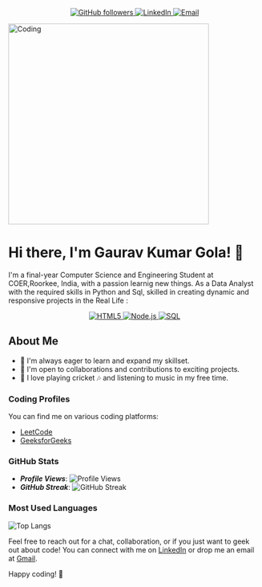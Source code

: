 <!-- Header -->
<p align="center">
  <a href="https://github.com/Gaurav00101">
    <img src="https://img.shields.io/github/followers/Gaurav00101?style=social" alt="GitHub followers">
  </a>
  <a href="https://www.linkedin.com/in/gaurav-kumar-gola-1600a81bb/">
    <img src="https://img.shields.io/badge/LinkedIn-Connect-blue?style=flat&logo=linkedin" alt="LinkedIn">
  </a>
  <a href="mailto:gauravprajapati262003@gmail.com">
    <img src="https://img.shields.io/badge/Email-Contact%20Me-red?style=flat&logo=gmail" alt="Email">
  </a>
</p>

<!-- Image of You Coding -->
<img
  align="center"
  alt="Coding"
  width="400"
  src="https://cdn.dribbble.com/users/1019864/screenshots/3079099/codeloop.gif"
/>


# Hi there, I'm Gaurav Kumar Gola! 👋

I'm a final-year Computer Science and Engineering Student at COER,Roorkee, India, with a passion learnig new things. As a Data Analyst with the required skills in Python and Sql, skilled in creating dynamic and responsive projects in the Real Life  :

<!-- Skills -->
<p align="center">
 <!-- <a href="#">
    <img src="https://img.shields.io/badge/C++-blue?style=for-the-badge&logo=c%2B%2B&logoColor=white" alt="C++">
  </a>-->
  <a href="#">
    <img src="https://img.shields.io/badge/HTML5-orange?style=for-the-badge&logo=html5&logoColor=white" alt="HTML5">
  </a>
  <!--
  <a href="#">
    <img src="https://img.shields.io/badge/CSS3-blue?style=for-the-badge&logo=css3&logoColor=white" alt="CSS3">
  </a>-->
 <!-- <a href="#">
    <img src="https://img.shields.io/badge/JavaScript-yellow?style=for-the-badge&logo=javascript&logoColor=white" alt="JavaScript">
  </a>-->
 <!-- <a href="#">
    <img src="https://img.shields.io/badge/React-blue?style=for-the-badge&logo=react&logoColor=white" alt="React">
  </a>-->
  <a href="#">
    <img src="https://img.shields.io/badge/Python-blue?style=for-the-badge&logo=node.js&logoColor=white" alt="Node.js">
  </a>
  <!--
  <a href="#">
    <img src="https://img.shields.io/badge/Express-green?style=for-the-badge&logo=express&logoColor=white" alt="Express">
  </a>-->
  <!--
  <a href="#">
    <img src="https://img.shields.io/badge/MongoDB-green?style=for-the-badge&logo=mongodb&logoColor=white" alt="MongoDB">
  </a>-->
  <a href="#">
    <img src="https://img.shields.io/badge/SQL-green?style=for-the-badge&logo=sql&logoColor=white" alt="SQL">
  </a>
  <!--
  <a href="#">
    <img src="https://img.shields.io/badge/Bootstrap-purple?style=for-the-badge&logo=bootstrap&logoColor=white" alt="Bootstrap">
  </a>-->
</p>

## About Me
- 🌱 I'm always eager to learn and expand my skillset.
- 👯 I'm open to collaborations and contributions to exciting projects.
- 🏏 I love playing cricket 🎶 and listening to music in my free time.

### Coding Profiles

You can find me on various coding platforms:

- [LeetCode](https://leetcode.com/gauravprajapati262003/)
- [GeeksforGeeks](https://auth.geeksforgeeks.org/user/gauravprajapati262003)

### GitHub Stats

- ***Profile Views***: ![Profile Views](https://komarev.com/ghpvc/?username=Gaurav00101)
- ***GitHub Streak***: ![GitHub Streak](https://github-readme-streak-stats.herokuapp.com/?user=Gaurav00101)
### Most Used Languages

![Top Langs](https://github-readme-stats.vercel.app/api/top-langs/?username=Gaurav00101&layout=compact&langs_count=5&custom_title=Most%20Used%20Languages&hide_border=true&bg_color=ffffff00)


<!--### Pinned Repositories

Here are some of my featured projects:

1. [ExerConnect](https://github.com/ChetanBatra72/Easy_Fitness)
-->
Feel free to reach out for a chat, collaboration, or if you just want to geek out about code! You can connect with me on [LinkedIn](https://www.linkedin.com/in/gaurav-kumar-gola-1600a81bb/) or drop me an email at [Gmail](mailto:gauravprajapati262003@gmail.com).

Happy coding! 🚀
